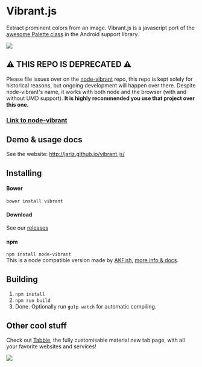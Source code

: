 # Vibrant.js
Extract prominent colors from an image.
Vibrant.js is a javascript port of the [awesome Palette class](https://developer.android.com/reference/android/support/v7/graphics/Palette.html) in the Android support library.

![](https://i.imgur.com/AxfT7hM.png)

## ⚠️ THIS REPO IS DEPRECATED ⚠️

Please file issues over on the [node-vibrant](https://github.com/akfish/node-vibrant/) repo, this repo is kept solely for historical reasons, but ongoing development will happen over there.
Despite node-vibrant's name, it works with both node and the browser (with and without UMD support).
**It is highly recommended you use that project over this one.**

### [Link to node-vibrant](https://github.com/akfish/node-vibrant/)

## Demo & usage docs
See the website: http://jariz.github.io/vibrant.js/

## Installing
#### Bower
`bower install vibrant`
#### Download
See our [releases](https://github.com/jariz/vibrant.js/releases/)
#### npm
`npm install node-vibrant`  
This is a node compatible version made by [AKFish](https://github.com/akfish), [more info & docs](https://github.com/akfish/node-vibrant).

## Building
1. `npm install`
1. `npm run build`
3. Done. Optionally run `gulp watch` for automatic compiling.

## Other cool stuff
Check out [Tabbie](http://github.com/jariz/tabbie), the fully customisable material new tab page, with all your favorite websites and services!  

[![](https://cloud.githubusercontent.com/assets/1415847/7971420/f3dec05a-0a44-11e5-8ecb-fcac49e91f50.png)](http://github.com/jariz/tabbie)
